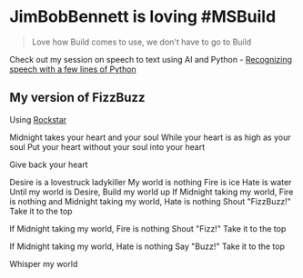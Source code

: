 # JimBobBennett is loving #MSBuild

> Love how Build comes to use, we don't have to go to Build

Check out my session on speech to text using AI and Python - [Recognizing speech with a few lines of Python](https://aka.ms/AA8i3bc)

## My version of FizzBuzz

Using [Rockstar](https://github.com/RockstarLang/rockstar)

Midnight takes your heart and your soul
While your heart is as high as your soul
Put your heart without your soul into your heart

Give back your heart

Desire is a lovestruck ladykiller
My world is nothing 
Fire is ice
Hate is water
Until my world is Desire,
Build my world up
If Midnight taking my world, Fire is nothing and Midnight taking my world, Hate is nothing
Shout "FizzBuzz!"
Take it to the top

If Midnight taking my world, Fire is nothing
Shout "Fizz!"
Take it to the top

If Midnight taking my world, Hate is nothing
Say "Buzz!"
Take it to the top

Whisper my world
